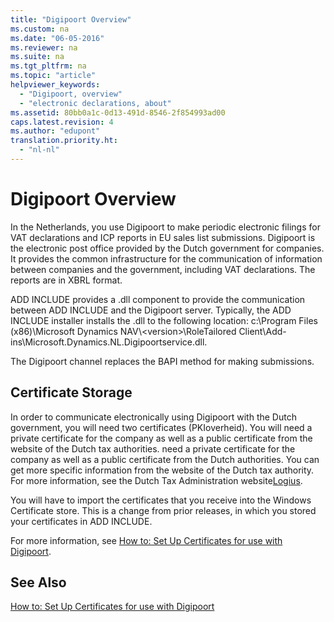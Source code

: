 ```yaml
---
title: "Digipoort Overview"
ms.custom: na
ms.date: "06-05-2016"
ms.reviewer: na
ms.suite: na
ms.tgt_pltfrm: na
ms.topic: "article"
helpviewer_keywords: 
  - "Digipoort, overview"
  - "electronic declarations, about"
ms.assetid: 80bb0a1c-0d13-491d-8546-2f854993ad00
caps.latest.revision: 4
ms.author: "edupont"
translation.priority.ht: 
  - "nl-nl"
---
```

# Digipoort Overview
In the Netherlands, you use Digipoort to make periodic electronic filings for VAT declarations and ICP reports in EU sales list submissions. Digipoort is the electronic post office provided by the Dutch government for companies. It provides the common infrastructure for the communication of information between companies and the government, including VAT declarations. The reports are in XBRL format.  
  
 ADD INCLUDE<!--[!INCLUDE[navnow](../../ApplicationDesign/includes/navnow_md.md)]--> provides a .dll component to provide the communication between ADD INCLUDE<!--[!INCLUDE[navnow](../../ApplicationDesign/includes/navnow_md.md)]--> and the Digipoort server. Typically, the ADD INCLUDE<!--[!INCLUDE[navnow](../../ApplicationDesign/includes/navnow_md.md)]--> installer installs the .dll to the following location: c:\\Program Files \(x86\)\\Microsoft Dynamics NAV\\\<version\>\\RoleTailored Client\\Add\-ins\\Microsoft.Dynamics.NL.Digipoortservice.dll.  
  
 The Digipoort channel replaces the BAPI method for making submissions.  
  
## Certificate Storage  
 In order to communicate electronically using Digipoort with the Dutch government, you will need two certificates \(PKIoverheid\). You will need a private certificate for the company as well as a public certificate from the website of the Dutch tax authorities. need a private certificate for the company as well as a public certificate from the Dutch authorities. You can get more specific information from the website of the Dutch tax authority. For more information, see the Dutch Tax Administration website[Logius](https://aansluiten.procesinfrastructuur.nl/site/en/).  
  
 You will have to import the certificates that you receive into the Windows Certificate store. This is a change from prior releases, in which you stored your certificates in ADD INCLUDE<!--[!INCLUDE[navnow](../../ApplicationDesign/includes/navnow_md.md)]-->.  
  
 For more information, see [How to: Set Up Certificates for use with Digipoort](../../LocalFunctionalityForMicrosoftDynamicsNav2016/Netherlands/how-to-set-up-certificates-for-use-with-digipoort.md).  
  
## See Also  
 [How to: Set Up Certificates for use with Digipoort](../../LocalFunctionalityForMicrosoftDynamicsNav2016/Netherlands/how-to-set-up-certificates-for-use-with-digipoort.md)